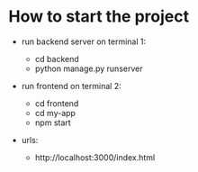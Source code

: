# How to start the project

- run backend server on terminal 1:
  - cd backend
  - python manage.py runserver

- run frontend on terminal 2:
  - cd frontend
  - cd my-app
  - npm start

- urls:
  - http://localhost:3000/index.html
